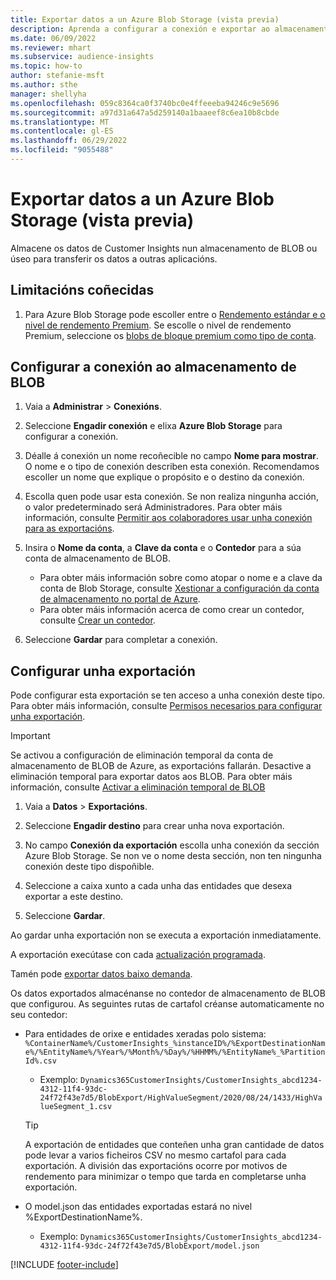 ```yaml
---
title: Exportar datos a un Azure Blob Storage (vista previa)
description: Aprenda a configurar a conexión e exportar ao almacenamento de BLOB.
ms.date: 06/09/2022
ms.reviewer: mhart
ms.subservice: audience-insights
ms.topic: how-to
author: stefanie-msft
ms.author: sthe
manager: shellyha
ms.openlocfilehash: 059c8364ca0f3740bc0e4ffeeeba94246c9e5696
ms.sourcegitcommit: a97d31a647a5d259140a1baaeef8c6ea10b8cbde
ms.translationtype: MT
ms.contentlocale: gl-ES
ms.lasthandoff: 06/29/2022
ms.locfileid: "9055488"
---
```

# <a name="export-data-to-an-azure-blob-storage-preview"></a>Exportar datos a un Azure Blob Storage (vista previa)

Almacene os datos de Customer Insights nun almacenamento de BLOB ou úseo para transferir os datos a outras aplicacións.

## <a name="known-limitations"></a>Limitacións coñecidas

1. Para Azure Blob Storage pode escoller entre o [Rendemento estándar e o nivel de rendemento Premium](/azure/storage/blobs/storage-blob-performance-tiers). Se escolle o nivel de rendemento Premium, seleccione os [blobs de bloque premium como tipo de conta](/azure/storage/common/storage-account-overview#types-of-storage-accounts).

## <a name="set-up-the-connection-to-blob-storage"></a>Configurar a conexión ao almacenamento de BLOB

1. Vaia a **Administrar** > **Conexións**.

1. Seleccione **Engadir conexión** e elixa **Azure Blob Storage** para configurar a conexión.

1. Déalle á conexión un nome recoñecible no campo **Nome para mostrar**. O nome e o tipo de conexión describen esta conexión. Recomendamos escoller un nome que explique o propósito e o destino da conexión.

1. Escolla quen pode usar esta conexión. Se non realiza ningunha acción, o valor predeterminado será Administradores. Para obter máis información, consulte [Permitir aos colaboradores usar unha conexión para as exportacións](connections.md#allow-contributors-to-use-a-connection-for-exports).

1. Insira o **Nome da conta**, a **Clave da conta** e o **Contedor** para a súa conta de almacenamento de BLOB.
    - Para obter máis información sobre como atopar o nome e a clave da conta de Blob Storage, consulte [Xestionar a configuración da conta de almacenamento no portal de Azure](/azure/storage/common/storage-account-manage).
    - Para obter máis información acerca de como crear un contedor, consulte [Crear un contedor](/azure/storage/blobs/storage-quickstart-blobs-portal#create-a-container).

1. Seleccione **Gardar** para completar a conexión. 

## <a name="configure-an-export"></a>Configurar unha exportación

Pode configurar esta exportación se ten acceso a unha conexión deste tipo. Para obter máis información, consulte [Permisos necesarios para configurar unha exportación](export-destinations.md#set-up-a-new-export).

> [!IMPORTANT]
> Se activou a configuración de eliminación temporal da conta de almacenamento de BLOB de Azure, as exportacións fallarán. Desactive a eliminación temporal para exportar datos aos BLOB. Para obter máis información, consulte [Activar a eliminación temporal de BLOB](/azure/storage/blobs/soft-delete-blob-enable)

1. Vaia a **Datos** > **Exportacións**.

1. Seleccione **Engadir destino** para crear unha nova exportación.

1. No campo **Conexión da exportación** escolla unha conexión da sección Azure Blob Storage. Se non ve o nome desta sección, non ten ningunha conexión deste tipo dispoñible.

1. Seleccione a caixa xunto a cada unha das entidades que desexa exportar a este destino.

1. Seleccione **Gardar**.

Ao gardar unha exportación non se executa a exportación inmediatamente.

A exportación execútase con cada [actualización programada](system.md#schedule-tab).

Tamén pode [exportar datos baixo demanda](export-destinations.md#run-exports-on-demand).

Os datos exportados almacénanse no contedor de almacenamento de BLOB que configurou. As seguintes rutas de cartafol créanse automaticamente no seu contedor:

- Para entidades de orixe e entidades xeradas polo sistema:   
  `%ContainerName%/CustomerInsights_%instanceID%/%ExportDestinationName%/%EntityName%/%Year%/%Month%/%Day%/%HHMM%/%EntityName%_%PartitionId%.csv`  
  - Exemplo: `Dynamics365CustomerInsights/CustomerInsights_abcd1234-4312-11f4-93dc-24f72f43e7d5/BlobExport/HighValueSegment/2020/08/24/1433/HighValueSegment_1.csv`
  
  > [!TIP]
  > A exportación de entidades que conteñen unha gran cantidade de datos pode levar a varios ficheiros CSV no mesmo cartafol para cada exportación. A división das exportacións ocorre por motivos de rendemento para minimizar o tempo que tarda en completarse unha exportación.

- O model.json das entidades exportadas estará no nivel %ExportDestinationName%.  
  - Exemplo: `Dynamics365CustomerInsights/CustomerInsights_abcd1234-4312-11f4-93dc-24f72f43e7d5/BlobExport/model.json`

[!INCLUDE [footer-include](includes/footer-banner.md)]
